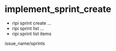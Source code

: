 # implement_sprint_create

- ripi sprint create ...
- ripi sprint list ...
- ripi sprint list items

issue_name/sprints
